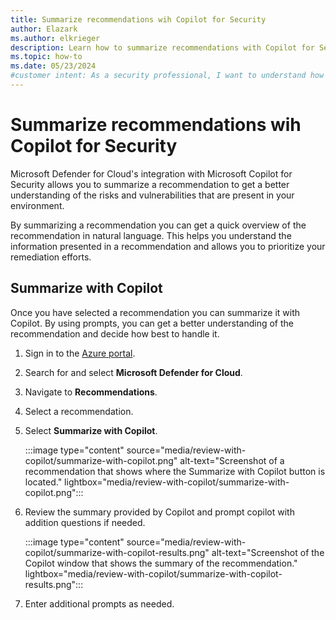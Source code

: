 ```yaml
---
title: Summarize recommendations wih Copilot for Security
author: Elazark
ms.author: elkrieger
description: Learn how to summarize recommendations with Copilot for Security in Microsoft Defender for Cloud.
ms.topic: how-to
ms.date: 05/23/2024
#customer intent: As a security professional, I want to understand how to use Copilot to summarize recommendations in Defender for Cloud so that I can improve my security posture.
---
```


# Summarize recommendations wih Copilot for Security

Microsoft Defender for Cloud's integration with Microsoft Copilot for Security allows you to summarize a recommendation to get a better understanding of the risks and vulnerabilities that are present in your environment.

By summarizing a recommendation you can get a quick overview of the recommendation in natural language. This helps you understand the information presented in a recommendation and allows you to prioritize your remediation efforts.

## Summarize with Copilot

Once you have selected a recommendation you can summarize it with Copilot. By using prompts, you can get a better understanding of the recommendation and decide how best to handle it.

1. Sign in to the [Azure portal](https://portal.azure.com).

1. Search for and select **Microsoft Defender for Cloud**.

1. Navigate to **Recommendations**.

1. Select a recommendation.

1. Select **Summarize with Copilot**.

    :::image type="content" source="media/review-with-copilot/summarize-with-copilot.png" alt-text="Screenshot of a recommendation that shows where the Summarize with Copilot button is located." lightbox="media/review-with-copilot/summarize-with-copilot.png":::

1. Review the summary provided by Copilot and prompt copilot with addition questions if needed.

    :::image type="content" source="media/review-with-copilot/summarize-with-copilot-results.png" alt-text="Screenshot of the Copilot window that shows the summary of the recommendation." lightbox="media/review-with-copilot/summarize-with-copilot-results.png":::

1. Enter additional prompts as needed.